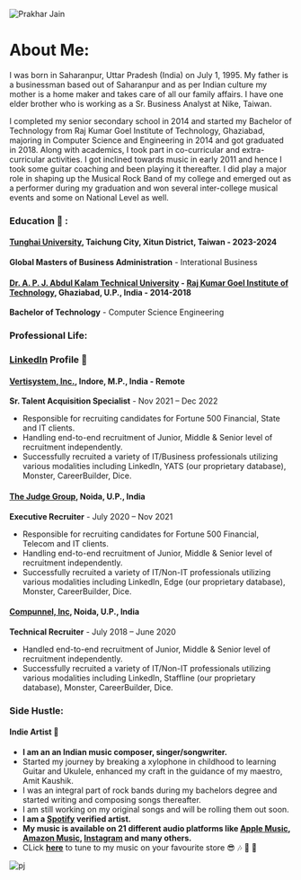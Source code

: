 
![Prakhar Jain](https://scontent-tpe1-1.xx.fbcdn.net/v/t39.30808-6/305761559_5612301095493525_5654274801915604648_n.jpg?_nc_cat=109&ccb=1-7&_nc_sid=09cbfe&_nc_ohc=hMfdMAwd6PwAX8spv7-&_nc_ht=scontent-tpe1-1.xx&oh=00_AfBBSVzijzDvMSDHXjibfp95Nb146U-zzj4xrwekHhKakQ&oe=6404441D)
# About Me:
I was born in Saharanpur, Uttar Pradesh (India) on July 1, 1995. My father is a businessman based 
out of Saharanpur and as per Indian culture my mother is a home maker and takes care of all our family affairs. I 
have one elder brother who is working as a Sr. Business Analyst at Nike, Taiwan. 

I completed my senior secondary school in 2014 and started my Bachelor of Technology from Raj Kumar Goel 
Institute of Technology, Ghaziabad, majoring in Computer Science and Engineering in 2014 and got graduated in 
2018. 
Along with academics, I took part in co-curricular and extra-curricular activities. I got inclined towards music in 
early 2011 and hence I took some guitar coaching and been playing it thereafter. I did play a major role in shaping up 
the Musical Rock Band of my college and emerged out as a performer during my graduation and won several inter-college musical events and some on National Level as well.

### Education :open_book: :
#### [Tunghai University](https://eng.thu.edu.tw/), Taichung City, Xitun District, Taiwan - 2023-2024
**Global Masters of Business Administration** - Interational Business

#### [Dr. A. P. J. Abdul Kalam Technical University](https://aktu.ac.in/) - [Raj Kumar Goel Institute of Technology](https://www.rkgit.edu.in/), Ghaziabad, U.P., India - 2014-2018
**Bachelor of Technology** - Computer Science Engineering


### Professional Life:

### [LinkedIn](https://www.linkedin.com/in/prakharpj/) Profile :briefcase:

#### [Vertisystem, Inc.](https://vertisystem.com/), Indore, M.P., India - Remote
**Sr. Talent Acquisition Specialist** - Nov 2021 – Dec 2022
- Responsible for recruiting candidates for Fortune 500 Financial, State and IT clients.
- Handling end-to-end recruitment of Junior, Middle & Senior level of recruitment independently.
- Successfully recruited a variety of IT/Business professionals utilizing various modalities including LinkedIn, YATS (our proprietary database), Monster, CareerBuilder, Dice.



#### [The Judge Group](https://www.judge.com/), Noida, U.P., India
**Executive Recruiter** - July 2020 – Nov 2021
- Responsible for recruiting candidates for Fortune 500 Financial, Telecom and IT clients.
- Handling end-to-end recruitment of Junior, Middle & Senior level of recruitment independently.
- Successfully recruited a variety of IT/Non-IT professionals utilizing various modalities including LinkedIn, Edge (our proprietary database), Monster, CareerBuilder, Dice.


#### [Compunnel, Inc](https://www.compunnel.com/), Noida, U.P., India
**Technical Recruiter** - July 2018 – June 2020
- Handled end-to-end recruitment of Junior, Middle & Senior level of recruitment independently.
- Successfully recruited a variety of IT/Non-IT professionals utilizing various modalities including LinkedIn, Staffline (our proprietary database), Monster, CareerBuilder, Dice.

### Side Hustle:

#### Indie Artist :guitar: 
- **I am an an Indian music composer, singer/songwriter.**
- Started my journey by breaking a xylophone in childhood to learning Guitar and Ukulele, enhanced my craft in the guidance of my maestro, Amit Kaushik. 
- I was an integral part of rock bands during my bachelors degree and started writing and composing songs thereafter. 
- I am still working on my original songs and will be rolling them out soon.
- **I am a [Spotify](https://open.spotify.com/artist/1n5vU37Ug1TqzzjMQDmH4k) verified artist.**
- **My music is available on 21 different audio platforms like [Apple Music](https://music.apple.com/us/artist/prakhar-jain/1602616586), [Amazon Music](https://music.amazon.com/artists/B09N3GCXYQ/prakhar-jain?marketplaceId=ATVPDKIKX0DER&musicTerritory=US&ref=dm_sh_pDOwznGW2F7uCsXYkv6YEpdTq), [Instagram](https://www.instagram.com/) and many others.**
- CLick **[here](https://linktr.ee/prakharpj)** to tune to my music on your favourite store :sunglasses: :notes: :microphone: :guitar: 

![pj](https://scontent.ftpe6-1.fna.fbcdn.net/v/t39.30808-6/329331208_724077655755874_1755510983700534003_n.jpg?_nc_cat=104&ccb=1-7&_nc_sid=8bfeb9&_nc_ohc=nmvvPsDVaI0AX-otMO3&_nc_ht=scontent.ftpe6-1.fna&oh=00_AfC0OdESb_i3nTVysUIotimhsYljBTwSxdn9dNwYiA8aVA&oe=64065ABF)


<!--
**PJprakhar/PJprakhar** is a ✨ _special_ ✨ repository because its `README.md` (this file) appears on your GitHub profile.

Here are some ideas to get you started:

- 🔭 I’m currently working on ...
- 🌱 I’m currently learning ...
- 👯 I’m looking to collaborate on ...
- 🤔 I’m looking for help with ...
- 💬 Ask me about ...
- 📫 How to reach me: ...
- 😄 Pronouns: ...
- ⚡ Fun fact: ...
-->
